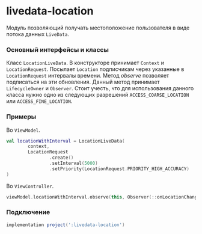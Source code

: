 livedata-location
=====

Модуль позволяющий получать местоположение пользователя в виде потока данных `LiveData`.

### Основный интерфейсы и классы

Класс `LocationLiveData`. В конструкторе принимает `Context` и `LocationRequest`. Посылает `Location` подписчикам через указанные в `LocationRequest` интервалы времени. Метод *observe* позволяет подписаться на эти обновления. Данный метод принимает `LifecycleOwner` и `Observer`. Стоит учесть, что для использования данного класса нужно одно из следующих разрешений `ACCESS_COARSE_LOCATION` или `ACCESS_FINE_LOCATION`.
### Примеры

Во `ViewModel`.

```kotlin
val locationWithInterval = LocationLiveData(
        context,
        LocationRequest
                .create()
                .setInterval(5000)
                .setPriority(LocationRequest.PRIORITY_HIGH_ACCURACY)
)
```

Во `ViewController`.

```kotlin
viewModel.locationWithInterval.observe(this, Observer(::onLocationChanged))
```

### Подключение

``` gradle
implementation project(':livedata-location')
```
